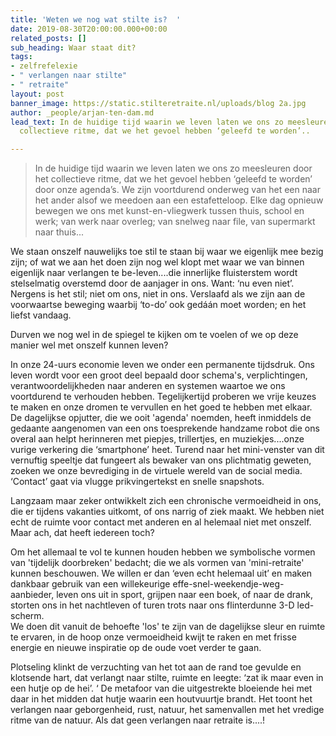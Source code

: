 ```yaml
---
title: 'Weten we nog wat stilte is?  '
date: 2019-08-30T20:00:00.000+00:00
related_posts: []
sub_heading: Waar staat dit?
tags:
- zelfrefelexie
- " verlangen naar stilte"
- " retraite"
layout: post
banner_image: https://static.stilteretraite.nl/uploads/blog 2a.jpg
author: _people/arjan-ten-dam.md
lead_text: In de huidige tijd waarin we leven laten we ons zo meesleuren door het
  collectieve ritme, dat we het gevoel hebben ‘geleefd te worden’..

---
```

> In de huidige tijd waarin we leven laten we ons zo meesleuren door het collectieve ritme, dat we het gevoel hebben ‘geleefd te worden’ door onze agenda’s. We zijn voortdurend onderweg van het een naar het ander alsof we meedoen aan een estafetteloop. Elke dag opnieuw bewegen we ons met kunst-en-vliegwerk tussen thuis, school en werk; van werk naar overleg; van snelweg naar file, van supermarkt naar thuis...

We staan onszelf nauwelijks toe stil te staan bij waar we eigenlijk mee bezig zijn; of wat we aan het doen zijn nog wel klopt met waar we van binnen eigenlijk naar verlangen te be-leven....die innerlijke fluisterstem wordt stelselmatig overstemd door de aanjager in ons. Want: ‘nu even niet’. Nergens is het stil; niet om ons, niet in ons. Verslaafd als we zijn aan de voorwaartse beweging waarbij ‘to-do’ ook gedáán moet worden; en het liefst vandaag.

Durven we nog wel in de spiegel te kijken om te voelen of we op deze manier wel met onszelf kunnen leven?

In onze 24-uurs economie leven we onder een permanente tijdsdruk. Ons leven wordt voor een groot deel bepaald door schema's, verplichtingen, verantwoordelijkheden naar anderen en systemen waartoe we ons voortdurend te verhouden hebben. Tegelijkertijd proberen we vrije keuzes te maken en onze dromen te vervullen en het goed te hebben met elkaar. De dagelijkse opjutter, die we ooit 'agenda' noemden, heeft inmiddels de gedaante aangenomen van een ons toesprekende handzame robot die ons overal aan helpt herinneren met piepjes, trillertjes, en muziekjes....onze vurige verkering die ‘smartphone’ heet. Turend naar het mini-venster van dit vernuftig speeltje dat fungeert als bewaker van ons plichtmatig geweten, zoeken we onze bevrediging in de virtuele wereld van de social media. ‘Contact’ gaat via vlugge prikvingertekst en snelle snapshots.

Langzaam maar zeker ontwikkelt zich een chronische vermoeidheid in ons, die er tijdens vakanties uitkomt, of ons narrig of ziek maakt. We hebben niet echt de ruimte voor contact met anderen en al helemaal niet met onszelf. Maar ach, dat heeft iedereen toch?

Om het allemaal te vol te kunnen houden hebben we symbolische vormen van 'tijdelijk doorbreken' bedacht; die we als vormen van 'mini-retraite' kunnen beschouwen. We willen er dan ‘even echt helemaal uit’ en maken dankbaar gebruik van een willekeurige effe-snel-weekendje-weg-aanbieder, leven ons uit in sport, grijpen naar een boek, of naar de drank, storten ons in het nachtleven of turen trots naar ons flinterdunne 3-D led-scherm.  
We doen dit vanuit de behoefte 'los' te zijn van de dagelijkse sleur en ruimte te ervaren, in de hoop onze vermoeidheid kwijt te raken en met frisse energie en nieuwe inspiratie op de oude voet verder te gaan.

Plotseling klinkt de verzuchting van het tot aan de rand toe gevulde en klotsende hart, dat verlangt naar stilte, ruimte en leegte: ‘zat ik maar even in een hutje op de hei’. ‘ De metafoor van die uitgestrekte bloeiende hei met daar in het midden dat hutje waarin een houtvuurtje brandt. Het toont het verlangen naar geborgenheid, rust, natuur, het samenvallen met het vredige ritme van de natuur. Als dat geen verlangen naar retraite is....!